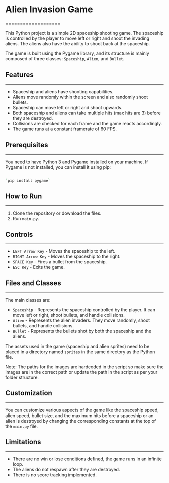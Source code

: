 # Alien Invasion Game
===================

This Python project is a simple 2D spaceship shooting game. The spaceship is controlled by the player to move left or right and shoot the invading aliens. The aliens also have the ability to shoot back at the spaceship.

The game is built using the Pygame library, and its structure is mainly composed of three classes: `Spaceship`, `Alien`, and `Bullet`.

## Features
--------

-   Spaceship and aliens have shooting capabilities.
-   Aliens move randomly within the screen and also randomly shoot bullets.
-   Spaceship can move left or right and shoot upwards.
-   Both spaceship and aliens can take multiple hits (max hits are 3) before they are destroyed.
-   Collisions are checked for each frame and the game reacts accordingly.
-   The game runs at a constant framerate of 60 FPS.

## Prerequisites
-------------

You need to have Python 3 and Pygame installed on your machine. If Pygame is not installed, you can install it using pip:

```bash

`pip install pygame`

```

## How to Run
----------

1.  Clone the repository or download the files.
2.  Run `main.py`.

## Controls
--------

-   `LEFT Arrow Key` - Moves the spaceship to the left.
-   `RIGHT Arrow Key` - Moves the spaceship to the right.
-   `SPACE Key` - Fires a bullet from the spaceship.
-   `ESC Key` - Exits the game.

## Files and Classes
-----------------

The main classes are:

-   `Spaceship` - Represents the spaceship controlled by the player. It can move left or right, shoot bullets, and handle collisions.
-   `Alien` - Represents the alien invaders. They move randomly, shoot bullets, and handle collisions.
-   `Bullet` - Represents the bullets shot by both the spaceship and the aliens.

The assets used in the game (spaceship and alien sprites) need to be placed in a directory named `sprites` in the same directory as the Python file.

Note: The paths for the images are hardcoded in the script so make sure the images are in the correct path or update the path in the script as per your folder structure.

## Customization
-------------

You can customize various aspects of the game like the spaceship speed, alien speed, bullet size, and the maximum hits before a spaceship or an alien is destroyed by changing the corresponding constants at the top of the `main.py` file.

## Limitations
-----------

-   There are no win or lose conditions defined, the game runs in an infinite loop.
-   The aliens do not respawn after they are destroyed.
-   There is no score tracking implemented.